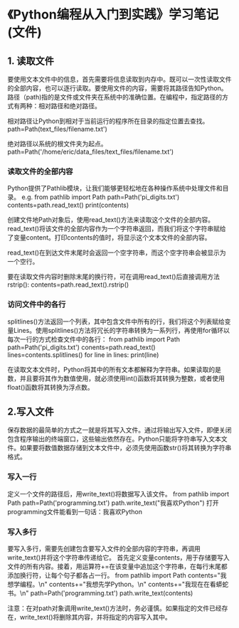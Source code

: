 # 《Python编程从入门到实践》学习笔记(文件)

## 1. 读取文件
要使用文本文件中的信息，首先需要将信息读取到内存中。既可以一次性读取文件的全部内容，也可以逐行读取。要使用文件的内容，需要将其路径告知Python。路径（path)指的是文件或文件夹在系统中的准确位置。在编程中，指定路径的方式有两种：相对路径和绝对路径。

相对路径让Python到相对于当前运行的程序所在目录的指定位置去查找。
path=Path(text_files/filename.txt')

绝对路径以系统的根文件夹为起点。
path=Path('/home/eric/data_files/text_files/filename.txt')

### 读取文件的全部内容
Python提供了Pathlib模块，让我们能够更轻松地在各种操作系统中处理文件和目录。
e.g.
from pathlib import Path
path=Path('pi_digits.txt')
contents=path.read_text()
print(contents)

创建文件地Path对象后，使用read_text()方法来读取这个文件的全部内容。read_text()将该文件的全部内容作为一个字符串返回，而我们将这个字符串赋给了变量content。打印contents的值时，将显示这个文本文件的全部内容。

read_text()在到达文件末尾时会返回一个空字符串，而这个空字符串会被显示为一个空行。

要在读取文件内容时删除末尾的换行符，可在调用read_text()后直接调用方法rstrip():
contents=path.read_text().rstrip()

### 访问文件中的各行
splitlines()方法返回一个列表，其中包含文件中所有的行，我们将这个列表赋给变量Lines。使用splitlines()方法将冗长的字符串转换为一系列行，再使用for循环以每次一行的方式检查文件中的各行：
from pathlib import Path
path=Path('pi_digits.txt')
conents=path.read_text()
lines=contents.splitlines()
for line in lines:
    print(line)

在读取文本文件时，Python将其中的所有文本都解释为字符串。如果读取的是数，并且要将其作为数值使用，就必须使用int()函数将其转换为整数，或者使用float()函数将其转换为浮点数。

## 2.写入文件
保存数据的最简单的方式之一就是将其写入文件。通过将输出写入文件，即便关闭包含程序输出的终端窗口，这些输出依然存在。Python只能将字符串写入文本文件。如果要将数值数据存储到文本文件中，必须先使用函数str()将其转换为字符串格式。

### 写入一行
定义一个文件的路径后，用write_text()将数据写入该文件。
from pathlib import Path
path=Path('programming.txt')
path.write_text("我喜欢Python") 打开programming文件能看到一句话：我喜欢Python

### 写入多行
要写入多行，需要先创建包含要写入文件的全部内容的字符串，再调用write_text()并将这个字符串传递给它。
首先定义变量contents，用于存储要写入文件的所有内容。接着，用运算符+=在该变量中追加这个字符串，在每行末尾都添加换行符，让每个句子都各占一行。
from pathlib import Path
contents="我想学编程。\n"
contents+="我想先学Python。\n"
contents+="我现在在看蟒蛇书。\n"
path=Path('programming.txt')
path.write_text(contents)

注意：在对path对象调用write_text()方法时，务必谨慎。如果指定的文件已经存在，write_text()将删除其内容，并将指定的内容写入其中。
